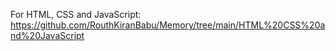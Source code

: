 For HTML, CSS and JavaScript: https://github.com/RouthKiranBabu/Memory/tree/main/HTML%20CSS%20and%20JavaScript
